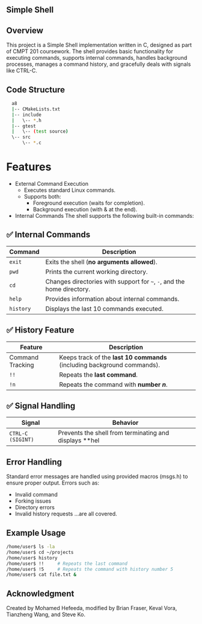 ## Simple Shell

## Overview

This project is a Simple Shell implementation written in C, designed as part of CMPT 201 coursework. The shell provides basic functionality for executing commands, supports internal commands, handles background processes, manages a command history, and gracefully deals with signals like CTRL-C.

## Code Structure

```bash
  a8
  |-- CMakeLists.txt
  |-- include
  |   \-- *.h
  |-- gtest
  |   \-- (test source)
  \-- src
      \-- *.c
```

# Features

- External Command Execution
  - Executes standard Linux commands.
  - Supports both:
    - Foreground execution (waits for completion).
    - Background execution (with & at the end).
- Internal Commands
  The shell supports the following built-in commands:

## ✅ Internal Commands

| Command   | Description                                                            |
| --------- | ---------------------------------------------------------------------- |
| `exit`    | Exits the shell (**no arguments allowed**).                            |
| `pwd`     | Prints the current working directory.                                  |
| `cd`      | Changes directories with support for `~`, `-`, and the home directory. |
| `help`    | Provides information about internal commands.                          |
| `history` | Displays the last 10 commands executed.                                |

## ✅ History Feature

| Feature          | Description                                                              |
| ---------------- | ------------------------------------------------------------------------ |
| Command Tracking | Keeps track of the **last 10 commands** (including background commands). |
| `!!`             | Repeats the **last command**.                                            |
| `!n`             | Repeats the command with **number _n_**.                                 |

## ✅ Signal Handling

| Signal            | Behavior                                                 |
| ----------------- | -------------------------------------------------------- |
| `CTRL-C (SIGINT)` | Prevents the shell from terminating and displays \*\*hel |

## Error Handling

Standard error messages are handled using provided macros (msgs.h) to ensure proper output. Errors such as:

- Invalid command
- Forking issues
- Directory errors
- Invalid history requests ...are all covered.

## Example Usage

```bash
/home/user$ ls -la
/home/user$ cd ~/projects
/home/user$ history
/home/user$ !!     # Repeats the last command
/home/user$ !5     # Repeats the command with history number 5
/home/user$ cat file.txt &
```

## Acknowledgment

Created by Mohamed Hefeeda, modified by Brian Fraser, Keval Vora, Tianzheng Wang, and Steve Ko.
